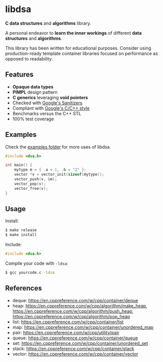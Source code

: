 # libdsa

**C data structures** and **algorithms** library.

A personal endeavor to **learn the inner workings** of different **data structures** and **algorithms**.

This library has been written for educational purposes. Consider using production-ready template container libraries focused on performance as opposed to readability.

## Features

- **Opaque data types**
- **PIMPL** design pattern
- **C generics** leveraging **void pointers**
- Checked with [Google's Sanitizers](https://github.com/google/sanitizers)
- Compliant with [Google's C/C++ style](https://github.com/cpplint/cpplint)
- Benchmarks versus the C++ STL
- 100% test coverage

## Examples

Check the [examples folder](./examples) for more uses of libdsa.

```c
#include <dsa.h>

int main() {
    mytype m = { .a = 1, .b = "2" };
    vector *v = vector_init(sizeof(mytype));
    vector_push(v, &m);
    vector_pop(v);
    vector_free(v);
}
```

## Usage

Install:

```bash
$ make release
$ make install
```

Include:

```c
#include <dsa.h>
```

Compile your code with `-ldsa`:

```bash
$ gcc yourcode.c -ldsa
```

## References

- deque: https://en.cppreference.com/w/cpp/container/deque
- heap: https://en.cppreference.com/w/cpp/algorithm/make_heap, https://en.cppreference.com/w/cpp/algorithm/push_heap, https://en.cppreference.com/w/cpp/algorithm/pop_heap
- list: https://en.cppreference.com/w/cpp/container/list
- map: https://en.cppreference.com/w/cpp/container/unordered_map
- pair: https://en.cppreference.com/w/cpp/utility/pair
- queue: https://en.cppreference.com/w/cpp/container/queue
- set: https://en.cppreference.com/w/cpp/container/unordered_set
- stack: https://en.cppreference.com/w/cpp/container/stack
- vector: https://en.cppreference.com/w/cpp/container/vector
